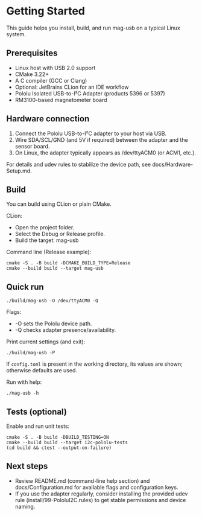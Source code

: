 # Getting Started

This guide helps you install, build, and run mag-usb on a typical Linux system.

## Prerequisites
- Linux host with USB 2.0 support
- CMake 3.22+
- A C compiler (GCC or Clang)
- Optional: JetBrains CLion for an IDE workflow
- Pololu Isolated USB-to-I²C Adapter (products 5396 or 5397)
- RM3100-based magnetometer board

## Hardware connection
1. Connect the Pololu USB-to-I²C adapter to your host via USB.
2. Wire SDA/SCL/GND (and 5V if required) between the adapter and the sensor board.
3. On Linux, the adapter typically appears as /dev/ttyACM0 (or ACM1, etc.).

For details and udev rules to stabilize the device path, see docs/Hardware-Setup.md.

## Build
You can build using CLion or plain CMake.

CLion:
- Open the project folder.
- Select the Debug or Release profile.
- Build the target: mag-usb

Command line (Release example):
```
cmake -S . -B build -DCMAKE_BUILD_TYPE=Release
cmake --build build --target mag-usb
```

## Quick run
```
./build/mag-usb -O /dev/ttyACM0 -Q
```
Flags:
- -O sets the Pololu device path.
- -Q checks adapter presence/availability.

Print current settings (and exit):
```
./build/mag-usb -P
```
If `config.toml` is present in the working directory, its values are shown; otherwise defaults are used.

Run with help:
```
./mag-usb -h
```

## Tests (optional)
Enable and run unit tests:
```
cmake -S . -B build -DBUILD_TESTING=ON
cmake --build build --target i2c-pololu-tests
(cd build && ctest --output-on-failure)
```

## Next steps
- Review README.md (command-line help section) and docs/Configuration.md for available flags and configuration keys.
- If you use the adapter regularly, consider installing the provided udev rule (install/99-PololuI2C.rules) to get stable permissions and device naming.
